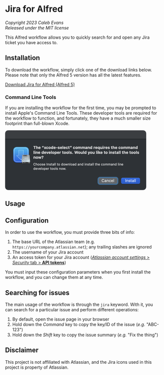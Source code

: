 # Jira for Alfred

*Copyright 2023 Caleb Evans*  
*Released under the MIT license*

This Alfred workflow allows you to quickly search for and open any Jira ticket
you have access to.

## Installation

To download the workflow, simply click one of the download links below. Please
note that only the Alfred 5 version has all the latest features.

[Download Jira for Alfred (Alfred 5)][workflow-download-alfred5]

[workflow-download-alfred5]: https://github.com/caleb531/jira-for-alfred/raw/main/Jira%20for%20Alfred%20(Alfred%205).alfredworkflow

### Command Line Tools

If you are installing the workflow for the first time, you may be prompted to
install Apple's Command Line Tools. These developer tools are required
for the workflow to function, and fortunately, they have a much smaller size
footprint than full-blown Xcode.

<img src="screenshot-clt-installer.png" alt="Prompt to install Apple's Command Line Tools" width="461" />

## Usage

## Configuration

In order to use the workflow, you must provide three bits of info:

1. The base URL of the Atlassian team (e.g.
   `https://yourcompany.atlassian.net`); any trailing slashes are ignored
2. The username of your Jira account
3. An access token for your Jira account ([*Atlassian account settings* > *Security* tab > **API tokens**][api-tokens])

You must input these configuration parameters when you first install the
workflow, and you can change them at any time.

[api-tokens]: https://id.atlassian.com/manage-profile/security/api-tokens

## Searching for issues

The main usage of the workflow is through the `jira` keyword. With it, you can search for a particular issue and perform different operations:

1. By default, open the issue page in your browser
2. Hold down the *Command* key to copy the key/ID of the issue (*e.g.*
   "ABC-123")
3. Hold down the *Shift* key to copy the issue summary (*e.g.* "Fix the thing")

## Disclaimer

This project is not affiliated with Atlassian, and the Jira icons used in this
project is property of Atlassian.
